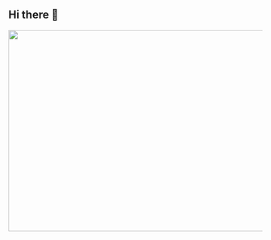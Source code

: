 ## Hi there 👋
<a href="https://github.com/devxb/gitanimals">
  <img
    src="https://render.gitanimals.org/farms/jshjshjshjsh"
    width="840"
    height="400"
  />
</a>
<!--
**jshjshjshjsh/jshjshjshjsh** is a ✨ _special_ ✨ repository because its `README.md` (this file) appears on your GitHub profile.

Here are some ideas to get you started:

- 🔭 I’m currently working on ...
- 🌱 I’m currently learning ...
- 👯 I’m looking to collaborate on ...
- 🤔 I’m looking for help with ...
- 💬 Ask me about ...
- 📫 How to reach me: ...
- 😄 Pronouns: ...
- ⚡ Fun fact: ...
-->
